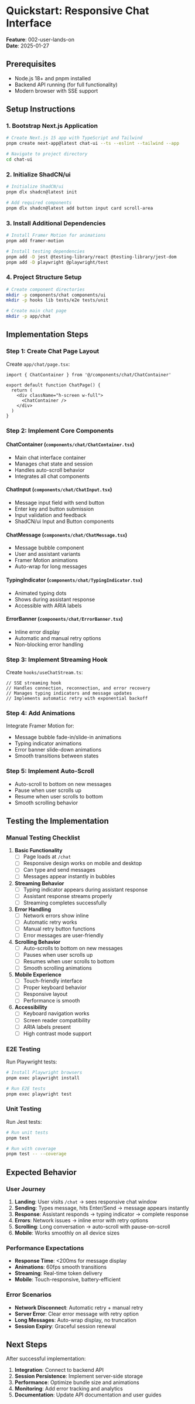 # Quickstart: Responsive Chat Interface

**Feature**: 002-user-lands-on  
**Date**: 2025-01-27

## Prerequisites

- Node.js 18+ and pnpm installed
- Backend API running (for full functionality)
- Modern browser with SSE support

## Setup Instructions

### 1. Bootstrap Next.js Application

```bash
# Create Next.js 15 app with TypeScript and Tailwind
pnpm create next-app@latest chat-ui --ts --eslint --tailwind --app

# Navigate to project directory
cd chat-ui
```

### 2. Initialize ShadCN/ui

```bash
# Initialize ShadCN/ui
pnpm dlx shadcn@latest init

# Add required components
pnpm dlx shadcn@latest add button input card scroll-area
```

### 3. Install Additional Dependencies

```bash
# Install Framer Motion for animations
pnpm add framer-motion

# Install testing dependencies
pnpm add -D jest @testing-library/react @testing-library/jest-dom
pnpm add -D playwright @playwright/test
```

### 4. Project Structure Setup

```bash
# Create component directories
mkdir -p components/chat components/ui
mkdir -p hooks lib tests/e2e tests/unit

# Create main chat page
mkdir -p app/chat
```

## Implementation Steps

### Step 1: Create Chat Page Layout

Create `app/chat/page.tsx`:

```tsx
import { ChatContainer } from '@/components/chat/ChatContainer'

export default function ChatPage() {
  return (
    <div className="h-screen w-full">
      <ChatContainer />
    </div>
  )
}
```

### Step 2: Implement Core Components

#### ChatContainer (`components/chat/ChatContainer.tsx`)
- Main chat interface container
- Manages chat state and session
- Handles auto-scroll behavior
- Integrates all chat components

#### ChatInput (`components/chat/ChatInput.tsx`)
- Message input field with send button
- Enter key and button submission
- Input validation and feedback
- ShadCN/ui Input and Button components

#### ChatMessage (`components/chat/ChatMessage.tsx`)
- Message bubble component
- User and assistant variants
- Framer Motion animations
- Auto-wrap for long messages

#### TypingIndicator (`components/chat/TypingIndicator.tsx`)
- Animated typing dots
- Shows during assistant response
- Accessible with ARIA labels

#### ErrorBanner (`components/chat/ErrorBanner.tsx`)
- Inline error display
- Automatic and manual retry options
- Non-blocking error handling

### Step 3: Implement Streaming Hook

Create `hooks/useChatStream.ts`:

```tsx
// SSE streaming hook
// Handles connection, reconnection, and error recovery
// Manages typing indicators and message updates
// Implements automatic retry with exponential backoff
```

### Step 4: Add Animations

Integrate Framer Motion for:
- Message bubble fade-in/slide-in animations
- Typing indicator animations
- Error banner slide-down animations
- Smooth transitions between states

### Step 5: Implement Auto-Scroll

- Auto-scroll to bottom on new messages
- Pause when user scrolls up
- Resume when user scrolls to bottom
- Smooth scrolling behavior

## Testing the Implementation

### Manual Testing Checklist

1. **Basic Functionality**
   - [ ] Page loads at `/chat`
   - [ ] Responsive design works on mobile and desktop
   - [ ] Can type and send messages
   - [ ] Messages appear instantly in bubbles

2. **Streaming Behavior**
   - [ ] Typing indicator appears during assistant response
   - [ ] Assistant response streams properly
   - [ ] Streaming completes successfully

3. **Error Handling**
   - [ ] Network errors show inline
   - [ ] Automatic retry works
   - [ ] Manual retry button functions
   - [ ] Error messages are user-friendly

4. **Scrolling Behavior**
   - [ ] Auto-scrolls to bottom on new messages
   - [ ] Pauses when user scrolls up
   - [ ] Resumes when user scrolls to bottom
   - [ ] Smooth scrolling animations

5. **Mobile Experience**
   - [ ] Touch-friendly interface
   - [ ] Proper keyboard behavior
   - [ ] Responsive layout
   - [ ] Performance is smooth

6. **Accessibility**
   - [ ] Keyboard navigation works
   - [ ] Screen reader compatibility
   - [ ] ARIA labels present
   - [ ] High contrast mode support

### E2E Testing

Run Playwright tests:

```bash
# Install Playwright browsers
pnpm exec playwright install

# Run E2E tests
pnpm exec playwright test
```

### Unit Testing

Run Jest tests:

```bash
# Run unit tests
pnpm test

# Run with coverage
pnpm test -- --coverage
```

## Expected Behavior

### User Journey

1. **Landing**: User visits `/chat` → sees responsive chat window
2. **Sending**: Types message, hits Enter/Send → message appears instantly
3. **Response**: Assistant responds → typing indicator → complete response
4. **Errors**: Network issues → inline error with retry options
5. **Scrolling**: Long conversation → auto-scroll with pause-on-scroll
6. **Mobile**: Works smoothly on all device sizes

### Performance Expectations

- **Response Time**: <200ms for message display
- **Animations**: 60fps smooth transitions
- **Streaming**: Real-time token delivery
- **Mobile**: Touch-responsive, battery-efficient

### Error Scenarios

- **Network Disconnect**: Automatic retry + manual retry
- **Server Error**: Clear error message with retry option
- **Long Messages**: Auto-wrap display, no truncation
- **Session Expiry**: Graceful session renewal

## Next Steps

After successful implementation:

1. **Integration**: Connect to backend API
2. **Session Persistence**: Implement server-side storage
3. **Performance**: Optimize bundle size and animations
4. **Monitoring**: Add error tracking and analytics
5. **Documentation**: Update API documentation and user guides
